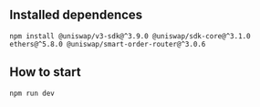 ## Installed dependences

```
npm install @uniswap/v3-sdk@^3.9.0 @uniswap/sdk-core@^3.1.0 ethers@^5.8.0 @uniswap/smart-order-router@^3.0.6
```

## How to start

```
npm run dev
```
